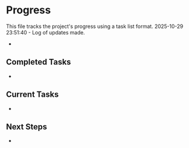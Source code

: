 # Progress

This file tracks the project's progress using a task list format.
2025-10-29 23:51:40 - Log of updates made.

*

## Completed Tasks

*   

## Current Tasks

*   

## Next Steps

*